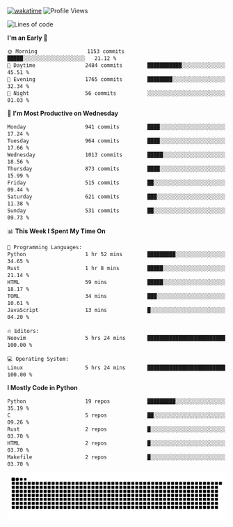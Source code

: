 [![wakatime](https://wakatime.com/badge/user/b920b284-3cde-4cd4-b72e-f7f22d050b16.svg)](https://wakatime.com/@b920b284-3cde-4cd4-b72e-f7f22d050b16)
![Profile Views](http://img.shields.io/badge/Profile%20Views-4586-blue)
<!--START_SECTION:waka-->
![Lines of code](https://img.shields.io/badge/From%20Hello%20World%20I%27ve%20Written-5.2%20million%20lines%20of%20code-blue)

**I'm an Early 🐤** 

```text
🌞 Morning                1153 commits        █████░░░░░░░░░░░░░░░░░░░░   21.12 % 
🌆 Daytime                2484 commits        ███████████░░░░░░░░░░░░░░   45.51 % 
🌃 Evening                1765 commits        ████████░░░░░░░░░░░░░░░░░   32.34 % 
🌙 Night                  56 commits          ░░░░░░░░░░░░░░░░░░░░░░░░░   01.03 % 
```
📅 **I'm Most Productive on Wednesday** 

```text
Monday                   941 commits         ████░░░░░░░░░░░░░░░░░░░░░   17.24 % 
Tuesday                  964 commits         ████░░░░░░░░░░░░░░░░░░░░░   17.66 % 
Wednesday                1013 commits        █████░░░░░░░░░░░░░░░░░░░░   18.56 % 
Thursday                 873 commits         ████░░░░░░░░░░░░░░░░░░░░░   15.99 % 
Friday                   515 commits         ██░░░░░░░░░░░░░░░░░░░░░░░   09.44 % 
Saturday                 621 commits         ███░░░░░░░░░░░░░░░░░░░░░░   11.38 % 
Sunday                   531 commits         ██░░░░░░░░░░░░░░░░░░░░░░░   09.73 % 
```


📊 **This Week I Spent My Time On** 

```text
💬 Programming Languages: 
Python                   1 hr 52 mins        █████████░░░░░░░░░░░░░░░░   34.65 % 
Rust                     1 hr 8 mins         █████░░░░░░░░░░░░░░░░░░░░   21.14 % 
HTML                     59 mins             █████░░░░░░░░░░░░░░░░░░░░   18.17 % 
TOML                     34 mins             ███░░░░░░░░░░░░░░░░░░░░░░   10.61 % 
JavaScript               13 mins             █░░░░░░░░░░░░░░░░░░░░░░░░   04.20 % 

🔥 Editors: 
Neovim                   5 hrs 24 mins       █████████████████████████   100.00 % 

💻 Operating System: 
Linux                    5 hrs 24 mins       █████████████████████████   100.00 % 
```

**I Mostly Code in Python** 

```text
Python                   19 repos            █████████░░░░░░░░░░░░░░░░   35.19 % 
C                        5 repos             ██░░░░░░░░░░░░░░░░░░░░░░░   09.26 % 
Rust                     2 repos             █░░░░░░░░░░░░░░░░░░░░░░░░   03.70 % 
HTML                     2 repos             █░░░░░░░░░░░░░░░░░░░░░░░░   03.70 % 
Makefile                 2 repos             █░░░░░░░░░░░░░░░░░░░░░░░░   03.70 % 
```




<!--END_SECTION:waka-->
![Snake animation](https://raw.githubusercontent.com/timmypidashev/timmypidashev/main/commits.svg)
